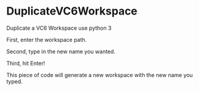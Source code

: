 DuplicateVC6Workspace
=====================

Duplicate a VC6 Workspace use python 3

First, enter the workspace path.

Second, type in the new name you wanted.

Third, hit Enter! 

This piece of code will generate 
a new workspace with the new name you typed.
